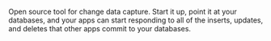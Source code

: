Open source tool for change data capture. Start it up, point it at your databases, and your apps can start responding to all of the inserts, updates, and deletes that other apps commit to your databases.
